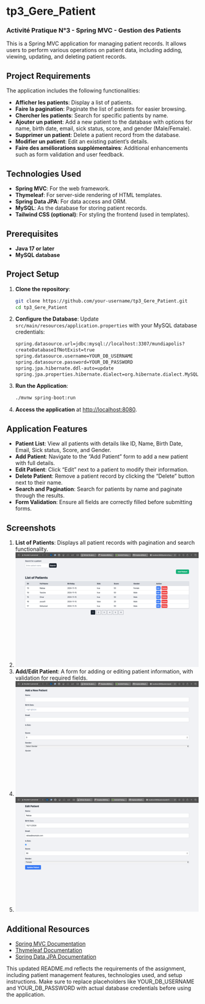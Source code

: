 # tp3_Gere_Patient
### Activité Pratique N°3 - Spring MVC - Gestion des Patients

This is a Spring MVC application for managing patient records. It allows users to perform various operations on patient data, including adding, viewing, updating, and deleting patient records.

## Project Requirements

The application includes the following functionalities:
- **Afficher les patients**: Display a list of patients.
- **Faire la pagination**: Paginate the list of patients for easier browsing.
- **Chercher les patients**: Search for specific patients by name.
- **Ajouter un patient**: Add a new patient to the database with options for name, birth date, email, sick status, score, and gender (Male/Female).
- **Supprimer un patient**: Delete a patient record from the database.
- **Modifier un patient**: Edit an existing patient’s details.
- **Faire des améliorations supplémentaires**: Additional enhancements such as form validation and user feedback.

## Technologies Used

- **Spring MVC**: For the web framework.
- **Thymeleaf**: For server-side rendering of HTML templates.
- **Spring Data JPA**: For data access and ORM.
- **MySQL**: As the database for storing patient records.
- **Tailwind CSS (optional)**: For styling the frontend (used in templates).

## Prerequisites

- **Java 17 or later**
- **MySQL database**

## Project Setup

1. **Clone the repository**:
    ```bash
    git clone https://github.com/your-username/tp3_Gere_Patient.git
    cd tp3_Gere_Patient
    ```

2. **Configure the Database**:
    Update `src/main/resources/application.properties` with your MySQL database credentials:
    ```properties
    spring.datasource.url=jdbc:mysql://localhost:3307/mundiapolis?createDatabaseIfNotExist=true
    spring.datasource.username=YOUR_DB_USERNAME
    spring.datasource.password=YOUR_DB_PASSWORD
    spring.jpa.hibernate.ddl-auto=update
    spring.jpa.properties.hibernate.dialect=org.hibernate.dialect.MySQL8Dialect
    ```

3. **Run the Application**:
    ```bash
    ./mvnw spring-boot:run
    ```

4. **Access the application** at [http://localhost:8080](http://localhost:8080).

## Application Features

- **Patient List**: View all patients with details like ID, Name, Birth Date, Email, Sick status, Score, and Gender.
- **Add Patient**: Navigate to the “Add Patient” form to add a new patient with full details.
- **Edit Patient**: Click “Edit” next to a patient to modify their information.
- **Delete Patient**: Remove a patient record by clicking the “Delete” button next to their name.
- **Search and Pagination**: Search for patients by name and paginate through the results.
- **Form Validation**: Ensure all fields are correctly filled before submitting forms.

## Screenshots

1. **List of Patients**: Displays all patient records with pagination and search functionality.
2. ![List of Patients](Image/List_Of_Patients.png)
3. **Add/Edit Patient**: A form for adding or editing patient information, with validation for required fields.
4. ![Add Patient](Image/Add_Patient.png)
5. ![Edit Patient](Image/Edit_Patient.png)
## Additional Resources

- [Spring MVC Documentation](https://docs.spring.io/spring-framework/docs/current/reference/html/web.html)
- [Thymeleaf Documentation](https://www.thymeleaf.org/documentation.html)
- [Spring Data JPA Documentation](https://docs.spring.io/spring-data/jpa/docs/current/reference/html/)

This updated README.md reflects the requirements of the assignment, including patient management features, technologies used, and setup instructions. Make sure to replace placeholders like YOUR_DB_USERNAME and YOUR_DB_PASSWORD with actual database credentials before using the application.
